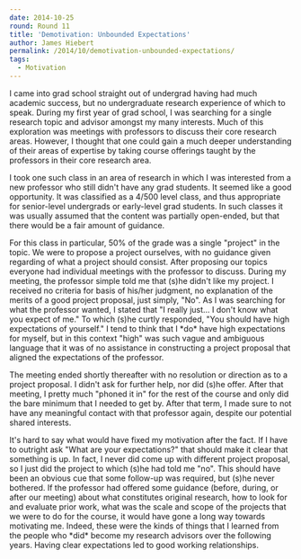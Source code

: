 ```yaml
---
date: 2014-10-25
round: Round 11
title: 'Demotivation: Unbounded Expectations'
author: James Hiebert
permalink: /2014/10/demotivation-unbounded-expectations/
tags:
  - Motivation
---
```

I came into grad school straight out of undergrad having had much academic success, but no undergraduate research experience of which to speak. During my first year of grad school, I was searching for a single research topic and advisor amongst my many interests. Much of this exploration was meetings with professors to discuss their core research areas. However, I thought that one could gain a much deeper understanding of their areas of expertise by taking course offerings taught by the professors in their core research area.

I took one such class in an area of research in which I was interested from a new professor who still didn't have any grad students. It seemed like a good opportunity. It was classified as a 4/500 level class, and thus appropriate for senior-level undergrads or early-level grad students. In such classes it was usually assumed that the content was partially open-ended, but that there would be a fair amount of guidance.

For this class in particular, 50% of the grade was a single "project" in the topic. We were to propose a project ourselves, with no guidance given regarding of what a project should consist. After proposing our topics everyone had individual meetings with the professor to discuss. During my meeting, the professor simple told me that (s)he didn't like my project. I received no criteria for basis of his/her judgment, no explanation of the merits of a good project proposal, just simply, "No". As I was searching for what the professor wanted, I stated that "I really just... I don't know what you expect of me." To which (s)he curtly responded, "You should have high expectations of yourself." I tend to think that I \*do\* have high expectations for myself, but in this context "high" was such vague and ambiguous language that it was of no assistance in constructing a project proposal that aligned the expectations of the professor.

The meeting ended shortly thereafter with no resolution or direction as to a project proposal. I didn't ask for further help, nor did (s)he offer. After that meeting, I pretty much "phoned it in" for the rest of the course and only did the bare minimum that I needed to get by. After that term, I made sure to not have any meaningful contact with that professor again, despite our potential shared interests.

It's hard to say what would have fixed my motivation after the fact. If I have to outright ask "What are your expectations?" that should make it clear that something is up. In fact, I never did come up with different project proposal, so I just did the project to which (s)he had told me "no". This should have been an obvious cue that some follow-up was required, but (s)he never bothered. If the professor had offered some guidance (before, during, or after our meeting) about what constitutes original research, how to look for and evaluate prior work, what was the scale and scope of the projects that we were to do for the course, it would have gone a long way towards motivating me. Indeed, these were the kinds of things that I learned from the people who \*did\* become my research advisors over the following years. Having clear expectations led to good working relationships.
